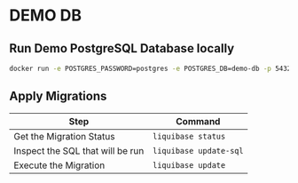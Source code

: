 # DEMO DB

## Run Demo PostgreSQL Database locally

```bash
docker run -e POSTGRES_PASSWORD=postgres -e POSTGRES_DB=demo-db -p 5432:5432 -d postgres:16.3
```

## Apply Migrations

| Step                             | Command                |
|----------------------------------|------------------------|
| Get the Migration Status         | `liquibase status`     |
| Inspect the SQL that will be run | `liquibase update-sql` |
| Execute the Migration            | `liquibase update`     |

